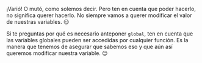 ¡Varió! O mutó, como solemos decir. Pero ten en cuenta que poder hacerlo, no significa querer hacerlo. No siempre vamos a querer modificar el valor de nuestras variables. :relieved:

Si te preguntas por qué es necesario anteponer `global`, ten en cuenta que las variables globales pueden ser accedidas por cualquier función. Es la manera que tenemos de asegurar que sabemos eso y que aún así queremos modificar nuestra variable. :relieved:
